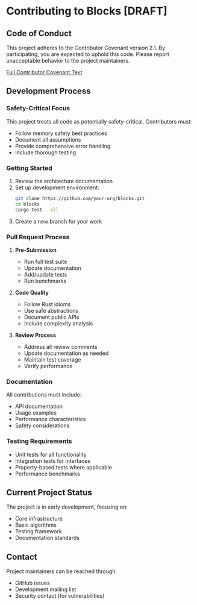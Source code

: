 # Contributing to Blocks [DRAFT]

## Code of Conduct

This project adheres to the Contributor Covenant version 2.1. By participating, you are expected to uphold this code. Please report unacceptable behavior to the project maintainers.

[Full Contributor Covenant Text](https://www.contributor-covenant.org/version/2/1/code_of_conduct/)

## Development Process

### Safety-Critical Focus

This project treats all code as potentially safety-critical. Contributors must:
- Follow memory safety best practices
- Document all assumptions
- Provide comprehensive error handling
- Include thorough testing

### Getting Started

1. Review the architecture documentation
2. Set up development environment:
   ```bash
   git clone https://github.com/your-org/blocks.git
   cd blocks
   cargo test --all
   ```
3. Create a new branch for your work

### Pull Request Process

1. **Pre-Submission**
   - Run full test suite
   - Update documentation
   - Add/update tests
   - Run benchmarks

2. **Code Quality**
   - Follow Rust idioms
   - Use safe abstractions
   - Document public APIs
   - Include complexity analysis

3. **Review Process**
   - Address all review comments
   - Update documentation as needed
   - Maintain test coverage
   - Verify performance

### Documentation

All contributions must include:
- API documentation
- Usage examples
- Performance characteristics
- Safety considerations

### Testing Requirements

- Unit tests for all functionality
- Integration tests for interfaces
- Property-based tests where applicable
- Performance benchmarks

## Current Project Status

The project is in early development, focusing on:
- Core infrastructure
- Basic algorithms
- Testing framework
- Documentation standards

## Contact

Project maintainers can be reached through:
- GitHub issues
- Development mailing list
- Security contact (for vulnerabilities) 